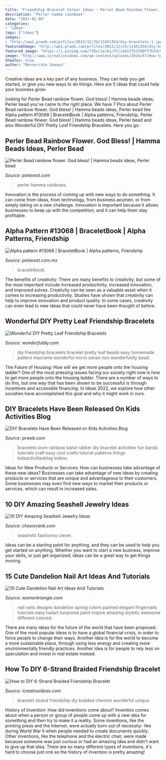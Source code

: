```yaml
---
title: "Friendship Bracelet Colour Ideas : Perler Bead Rainbow Flower. God Bless!"
description: "Perler hamma rainbows"
date: "2023-01-09"
categories:
- "ideas"
tags: ["ideas"]
images:
- "http://ww1.prweb.com/prfiles/2013/12/29/11451354/diy-bracelets-1.jpg"
featuredImage: "http://ww1.prweb.com/prfiles/2013/12/29/11451354/diy-bracelets-1.jpg"
featured_image: "https://i.pinimg.com/736x/1e/b1/37/1eb137b3390ff7bfdc9efa6e501ef2c9--perler-beads-rainbows.jpg"
image: "http://www.icreativeideas.com/wp-content/uploads/2014/07/How-to-DIY-6-Strand-Braided-Friendship-Bracelet-5.jpg"
ShowToc: true
author: "Monserrate Sawayn"
---
```



Creative ideas are a key part of any business. They can help you get started, or give you new ways to do things. Here are 5 ideas that could help your business grow:

	

		
looking for Perler Bead rainbow flower. God bless! | Hamma beads ideas, Perler bead you've came to the right place. We have 7 Pics about Perler Bead rainbow flower. God bless! | Hamma beads ideas, Perler bead like Alpha pattern #13068 | BraceletBook | Alpha patterns, Friendship, Perler Bead rainbow flower. God bless! | Hamma beads ideas, Perler bead and also Wonderful DIY Pretty Leaf Friendship Bracelets. Here you go:
		
    
## Perler Bead Rainbow Flower. God Bless! | Hamma Beads Ideas, Perler Bead

<img loading=lazy src="https://i.pinimg.com/736x/1e/b1/37/1eb137b3390ff7bfdc9efa6e501ef2c9--perler-beads-rainbows.jpg" onerror="this.onerror=null;this.src='https://tse2.mm.bing.net/th?id=OIP.nMs2XBkSVf9Y6__fAgC6swHaHb&amp;pid=15.1';" alt="Perler Bead rainbow flower. God bless! | Hamma beads ideas, Perler bead">

_Source: pinterest.com_

>perler hamma rainbows. 

	

Innovation is the process of coming up with new ways to do something. It can come from ideas, from technology, from business acumen, or from simply taking on a new challenge. Innovation is important because it allows businesses to keep up with the competition, and it can help them stay profitable.

    
## Alpha Pattern #13068 | BraceletBook | Alpha Patterns, Friendship

<img loading=lazy src="https://i.pinimg.com/736x/57/01/1f/57011faca5490afff77bf10e3168bddc.jpg" onerror="this.onerror=null;this.src='https://tse2.mm.bing.net/th?id=OIP.9n-yYxPm40C-K_ISuV1SAwHaHa&amp;pid=15.1';" alt="Alpha pattern #13068 | BraceletBook | Alpha patterns, Friendship">

_Source: pinterest.com.mx_

>braceletbook. 

	

The benefits of creativity: There are many benefits to creativity, but some of the most important include increased productivity, increased innovation, and improved solves.
Creativity can be seen as a valuable asset when it comes to increasing productivity. Studies have shown that creativity can help to improve innovation and product quality. In some cases, creativity can even lead to new ideas that could never have been thought of before.

    
## Wonderful DIY Pretty Leaf Friendship Bracelets

<img loading=lazy src="http://cdn.wonderfuldiy.com/wp-content/uploads/2014/08/DIY-friendship-bracelet-0.jpg" onerror="this.onerror=null;this.src='https://tse2.mm.bing.net/th?id=OIP.hmv1hesUunaTTZmDg76GDgHaFk&amp;pid=15.1';" alt="Wonderful DIY Pretty Leaf Friendship Bracelets">

_Source: wonderfuldiy.com_

>diy friendship bracelets bracelet pretty leaf beads easy homemade pattern macrame wonderful micro sense non wonderfuldiy bead. 

	

The Future of Housing: How will we get more people onto the housing ladder?
One of the most pressing issues facing our society right now is how to get more people onto the housing ladder. There are a number of ways to do this, but one way that has been shown to be successful is through incentives and accessible financing. In Ideas 2022, we explore how other societies have accomplished this goal and why it might work in ours.

    
## DIY Bracelets Have Been Released On Kids Activities Blog

<img loading=lazy src="http://ww1.prweb.com/prfiles/2013/12/29/11451354/diy-bracelets-1.jpg" onerror="this.onerror=null;this.src='https://tse4.mm.bing.net/th?id=OIP.7HCyJOUERFFF_-V7RgAqAgHaLI&amp;pid=15.1';" alt="DIY Bracelets Have Been Released on Kids Activities Blog">

_Source: prweb.com_

>bracelets loom rainbow band rubber diy bracelet activities fun bands tutorials craft easy cool crafts tutorial patterns things kidsactivitiesblog indoor. 

	

Ideas for New Products or Services: How can businesses take advantage of these new ideas?
Businesses can take advantage of new ideas by creating products or services that are unique and advantageous to their customers. Some businesses may even find new ways to market their products or services, which can result in increased sales.

    
## 10 DIY Amazing Seashell Jewelry Ideas

<img loading=lazy src="https://www.cheercrank.com/wp-content/uploads/2020/08/9-6.jpg" onerror="this.onerror=null;this.src='https://tse2.mm.bing.net/th?id=OIP.6Z2sT6PM34xo3PxLb6z0bAHaLH&amp;pid=15.1';" alt="10 DIY Amazing Seashell Jewelry Ideas">

_Source: cheercrank.com_

>seashells fashionsy clever. 

	

Ideas can be a starting point for anything, and they can be used to help you get started on anything. Whether you want to start a new business, improve your skills, or just get organized, ideas can be a great way to get things moving.

    
## 15 Cute Dandelion Nail Art Ideas And Tutorials

<img loading=lazy src="https://www.womentriangle.com/wp-content/uploads/2015/05/dandelion-nail-art-5.jpg" onerror="this.onerror=null;this.src='https://tse1.mm.bing.net/th?id=OIP.EcORPi59bJT3e4Evsq6QfQHaLK&amp;pid=15.1';" alt="15 Cute Dandelion Nail Art Ideas And Tutorials">

_Source: womentriangle.com_

>nail nails designs dandelion spring colors painted elegant fingernails tutorials easy nailart turquoise paint inspire amazing styletic awesome different colored. 

	

There are many ideas for the future of the world that have been proposed. One of the most popular ideas is to have a global financial crisis, in order to force people to change their ways. Another idea is for the world to become a more sustainable place, through using less energy and creating more environmentally friendly practices. Another idea is for people to rely less on speculation and invest in real estate instead.

    
## How To DIY 6-Strand Braided Friendship Bracelet

<img loading=lazy src="http://www.icreativeideas.com/wp-content/uploads/2014/07/How-to-DIY-6-Strand-Braided-Friendship-Bracelet-5.jpg" onerror="this.onerror=null;this.src='https://tse4.mm.bing.net/th?id=OIP.NkW7MMAuzwm_p1mYU8bDKgHaJ4&amp;pid=15.1';" alt="How to DIY 6-Strand Braided Friendship Bracelet">

_Source: icreativeideas.com_

>bracelet strand friendship diy braided chevron wonderful unique. 

	

History of Invention: How did inventions come about?
Invention comes about when a person or group of people come up with a new idea for something and then try to make it a reality. Some inventions, like the printing press and the Internet, were actually born out of necessity- like during World War II when people needed to create documents quickly. Other inventions, like the telephone and the electric chair, were made because someone was just curious or had an amazing idea and didn't want to give up that idea. There are so many different types of inventions, it's hard to choose just one as the history of invention is pretty amazing!

